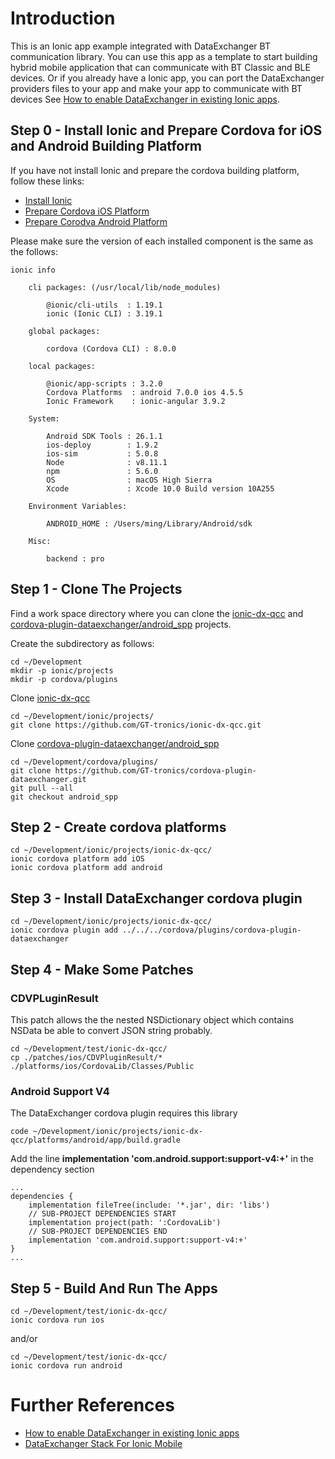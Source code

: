 # Introduction
This is an Ionic app example integrated with DataExchanger BT communication library. You can use this app as a template to start building hybrid mobile application that can communicate with BT Classic and BLE devices. Or if you already have a Ionic app, you can port the DataExchanger providers files to your app and make your app to communicate with BT devices See [How to enable DataExchanger in existing Ionic apps](https://github.com/GT-tronics/ionic-dx-qcc/blob/master/docs/Enable-DX-In-Existing-App.md).

## Step 0 - Install Ionic and Prepare Cordova for iOS and Android Building Platform
If you have not install Ionic and prepare the cordova building platform, follow these links:
* [Install Ionic](https://ionicframework.com/getting-started)
* [Prepare Cordova iOS Platform](https://cordova.apache.org/docs/en/latest/guide/platforms/ios/index.html)
* [Prepare Corodva Android Platform](https://cordova.apache.org/docs/en/latest/guide/platforms/android/#requirements-and-support)

Please make sure the version of each installed component is the same as the follows:
```
ionic info

    cli packages: (/usr/local/lib/node_modules)

        @ionic/cli-utils  : 1.19.1
        ionic (Ionic CLI) : 3.19.1

    global packages:

        cordova (Cordova CLI) : 8.0.0

    local packages:

        @ionic/app-scripts : 3.2.0
        Cordova Platforms  : android 7.0.0 ios 4.5.5
        Ionic Framework    : ionic-angular 3.9.2

    System:

        Android SDK Tools : 26.1.1
        ios-deploy        : 1.9.2
        ios-sim           : 5.0.8
        Node              : v8.11.1
        npm               : 5.6.0
        OS                : macOS High Sierra
        Xcode             : Xcode 10.0 Build version 10A255

    Environment Variables:

        ANDROID_HOME : /Users/ming/Library/Android/sdk

    Misc:

        backend : pro
```

## Step 1 - Clone The Projects
Find a work space directory where you can clone the [ionic-dx-qcc](https://github.com/GT-tronics/ionic-dx-qcc) and [cordova-plugin-dataexchanger/android_spp](https://github.com/GT-tronics/cordova-plugin-dataexchanger/tree/android_spp) projects.

Create the subdirectory as follows:
```
cd ~/Development
mkdir -p ionic/projects
mkdir -p cordova/plugins
```
Clone [ionic-dx-qcc](https://github.com/GT-tronics/ionic-dx-qcc)
```
cd ~/Development/ionic/projects/
git clone https://github.com/GT-tronics/ionic-dx-qcc.git
```
Clone [cordova-plugin-dataexchanger/android_spp](https://github.com/GT-tronics/cordova-plugin-dataexchanger/tree/android_spp)
```
cd ~/Development/cordova/plugins/
git clone https://github.com/GT-tronics/cordova-plugin-dataexchanger.git
git pull --all
git checkout android_spp
```
## Step 2 - Create cordova platforms
```
cd ~/Development/ionic/projects/ionic-dx-qcc/
ionic cordova platform add iOS
ionic cordova platform add android
```
## Step 3 - Install DataExchanger cordova plugin
```
cd ~/Development/ionic/projects/ionic-dx-qcc/
ionic cordova plugin add ../../../cordova/plugins/cordova-plugin-dataexchanger
```
## Step 4 - Make Some Patches
### CDVPLuginResult
This patch allows the the nested NSDictionary object which contains NSData be able to convert JSON string probably. 
```
cd ~/Development/test/ionic-dx-qcc/
cp ./patches/ios/CDVPluginResult/* ./platforms/ios/CordovaLib/Classes/Public
```
### Android Support V4
The DataExchanger cordova plugin requires this library
```
code ~/Development/ionic/projects/ionic-dx-qcc/platforms/android/app/build.gradle
```
Add the line **implementation 'com.android.support:support-v4:+'** in the dependency section
```
...
dependencies {
    implementation fileTree(include: '*.jar', dir: 'libs')
    // SUB-PROJECT DEPENDENCIES START
    implementation project(path: ':CordovaLib')
    // SUB-PROJECT DEPENDENCIES END
    implementation 'com.android.support:support-v4:+'
}
...
```
## Step 5 - Build And Run The Apps
```
cd ~/Development/test/ionic-dx-qcc/
ionic cordova run ios
```
and/or
```
cd ~/Development/test/ionic-dx-qcc/
ionic cordova run android
```

# Further References
* [How to enable DataExchanger in existing Ionic apps](https://github.com/GT-tronics/ionic-dx-qcc/blob/master/docs/Enable-DX-In-Existing-App.md)
* [DataExchanger Stack For Ionic Mobile](https://github.com/GT-tronics/ionic-dx-qcc/blob/master/docs/api-summary.md)